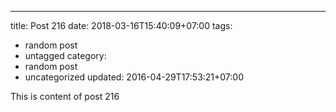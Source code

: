 ---
title: Post 216
date: 2018-03-16T15:40:09+07:00
tags:
  - random post
  - untagged
category:
  - random post
  - uncategorized
updated: 2016-04-29T17:53:21+07:00

This is content of post 216